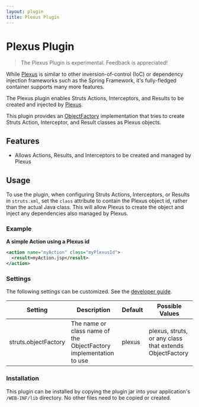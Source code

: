 ```yaml
---
layout: plugin
title: Plexus Plugin
---
```


# Plexus Plugin

> The Plexus Plugin is experimental. Feedback is appreciated!

While [Plexus](http://plexus.codehaus.org/) is similar to other inversion-of-control (IoC) or dependency injection frameworks such as the Spring Framework, it's fully-fledged container supports many more features.

The Plexus plugin enables Struts Actions, Interceptors, and Results to be created and injected by [Plexus](http://plexus.codehaus.org/).

This plugin provides an [ObjectFactory](/core-developers/object-factory.html) implementation that tries to create Struts Action, Interceptor, and Result classes as Plexus objects.

## Features

+ Allows Actions, Results, and Interceptors to be created and managed by Plexus

## Usage

To use the plugin, when configuring Struts Actions, Interceptors, or Results in `struts.xml`, set the `class` attribute to contain the Plexus object id, rather than the actual Java class.  This will allow Plexus to create the object and inject any dependencies also managed by Plexus.

### Example

**A simple Action using a Plexus id**

```xml
<action name="myAction" class="myPlexusId">
  <result>myAction.jsp</result>
</action>
```

### Settings

The following settings can be customized.  See the [developer guide](/core-developers/configuration-files.html).

|Setting|Description|Default|Possible Values|
|-------|-----------|-------|---------------|
|struts.objectFactory|The name or class name of the ObjectFactory implementation to use|plexus|plexus, struts, or any class that extends ObjectFactory|

### Installation

This plugin can be installed by copying the plugin jar into your application's `/WEB-INF/lib` directory.  No other files need to be copied or created.
